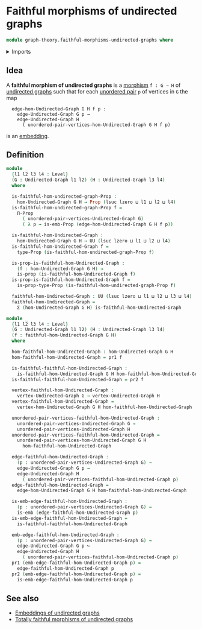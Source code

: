 # Faithful morphisms of undirected graphs

```agda
module graph-theory.faithful-morphisms-undirected-graphs where
```

<details><summary>Imports</summary>

```agda
open import foundation.dependent-pair-types
open import foundation.embeddings
open import foundation.propositions
open import foundation.universe-levels

open import graph-theory.morphisms-undirected-graphs
open import graph-theory.undirected-graphs
```

</details>

## Idea

A **faithful morphism of undirected graphs** is a [morphism](graph-theory.morphisms-undirected-graphs.md) `f : G → H` of [undirected graphs](graph-theory.undirected-graphs.md) such that for each [unordered pair](foundation.unordered-pairs.md) `p` of vertices in `G` the map

```text
  edge-hom-Undirected-Graph G H f p :
    edge-Undirected-Graph G p →
    edge-Undirected-Graph H
      ( unordered-pair-vertices-hom-Undirected-Graph G H f p)
```

is an [embedding](foundation.embeddings.md).

## Definition

```agda
module _
  {l1 l2 l3 l4 : Level}
  (G : Undirected-Graph l1 l2) (H : Undirected-Graph l3 l4)
  where

  is-faithful-hom-undirected-graph-Prop :
    hom-Undirected-Graph G H → Prop (lsuc lzero ⊔ l1 ⊔ l2 ⊔ l4)
  is-faithful-hom-undirected-graph-Prop f =
    Π-Prop
      ( unordered-pair-vertices-Undirected-Graph G)
      ( λ p → is-emb-Prop (edge-hom-Undirected-Graph G H f p))

  is-faithful-hom-Undirected-Graph :
    hom-Undirected-Graph G H → UU (lsuc lzero ⊔ l1 ⊔ l2 ⊔ l4)
  is-faithful-hom-Undirected-Graph f =
    type-Prop (is-faithful-hom-undirected-graph-Prop f)

  is-prop-is-faithful-hom-Undirected-Graph :
    (f : hom-Undirected-Graph G H) →
    is-prop (is-faithful-hom-Undirected-Graph f)
  is-prop-is-faithful-hom-Undirected-Graph f =
    is-prop-type-Prop (is-faithful-hom-undirected-graph-Prop f)

  faithful-hom-Undirected-Graph : UU (lsuc lzero ⊔ l1 ⊔ l2 ⊔ l3 ⊔ l4)
  faithful-hom-Undirected-Graph =
    Σ (hom-Undirected-Graph G H) is-faithful-hom-Undirected-Graph

module _
  {l1 l2 l3 l4 : Level}
  (G : Undirected-Graph l1 l2) (H : Undirected-Graph l3 l4)
  (f : faithful-hom-Undirected-Graph G H)
  where

  hom-faithful-hom-Undirected-Graph : hom-Undirected-Graph G H
  hom-faithful-hom-Undirected-Graph = pr1 f

  is-faithful-faithful-hom-Undirected-Graph :
    is-faithful-hom-Undirected-Graph G H hom-faithful-hom-Undirected-Graph
  is-faithful-faithful-hom-Undirected-Graph = pr2 f

  vertex-faithful-hom-Undirected-Graph :
    vertex-Undirected-Graph G → vertex-Undirected-Graph H
  vertex-faithful-hom-Undirected-Graph =
    vertex-hom-Undirected-Graph G H hom-faithful-hom-Undirected-Graph

  unordered-pair-vertices-faithful-hom-Undirected-Graph :
    unordered-pair-vertices-Undirected-Graph G →
    unordered-pair-vertices-Undirected-Graph H
  unordered-pair-vertices-faithful-hom-Undirected-Graph =
    unordered-pair-vertices-hom-Undirected-Graph G H
      hom-faithful-hom-Undirected-Graph

  edge-faithful-hom-Undirected-Graph :
    (p : unordered-pair-vertices-Undirected-Graph G) →
    edge-Undirected-Graph G p →
    edge-Undirected-Graph H
      ( unordered-pair-vertices-faithful-hom-Undirected-Graph p)
  edge-faithful-hom-Undirected-Graph =
    edge-hom-Undirected-Graph G H hom-faithful-hom-Undirected-Graph

  is-emb-edge-faithful-hom-Undirected-Graph :
    (p : unordered-pair-vertices-Undirected-Graph G) →
    is-emb (edge-faithful-hom-Undirected-Graph p)
  is-emb-edge-faithful-hom-Undirected-Graph =
    is-faithful-faithful-hom-Undirected-Graph

  emb-edge-faithful-hom-Undirected-Graph :
    (p : unordered-pair-vertices-Undirected-Graph G) →
    edge-Undirected-Graph G p ↪
    edge-Undirected-Graph H
      ( unordered-pair-vertices-faithful-hom-Undirected-Graph p)
  pr1 (emb-edge-faithful-hom-Undirected-Graph p) =
    edge-faithful-hom-Undirected-Graph p
  pr2 (emb-edge-faithful-hom-Undirected-Graph p) =
    is-emb-edge-faithful-hom-Undirected-Graph p
```

## See also

- [Embeddings of undirected graphs](graph-theory.embeddings-undirected-graphs.md)
- [Totally faithful morphisms of undirected graphs](graph-theory.totally-faithful-morphisms-undirected-graphs.md)
